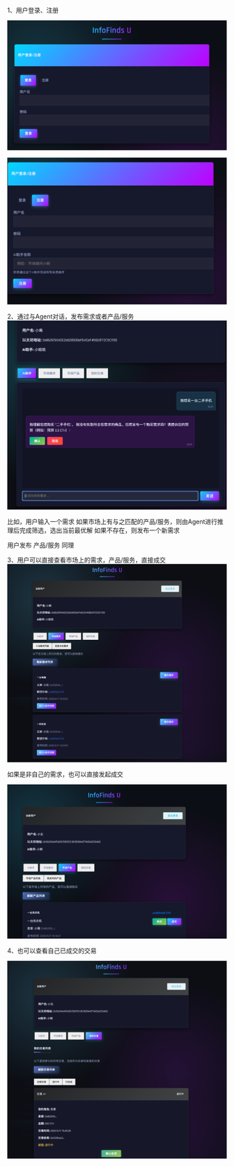 1、用户登录、注册

![alt text](image.png)

![alt text](image-1.png)

2、通过与Agent对话，发布需求或者产品/服务
![alt text](image-2.png)

比如，用户输入一个需求
如果市场上有与之匹配的产品/服务，则由Agent进行推理后完成筛选，选出当前最优解
如果不存在，则发布一个新需求

用户发布 产品/服务 同理


3、用户可以直接查看市场上的需求，产品/服务，直接成交
![alt text](image-3.png)

如果是非自己的需求，也可以直接发起成交

![alt text](image-4.png)

4、也可以查看自己已成交的交易

![alt text](image-5.png)